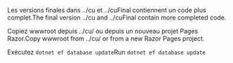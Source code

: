 <span data-ttu-id="279a3-101">Les versions finales dans ../cu et ../cuFinal contiennent un code plus complet.</span><span class="sxs-lookup"><span data-stu-id="279a3-101">The final version ../cu and ../cuFinal contain more completed code.</span></span>

<span data-ttu-id="279a3-102">Copiez wwwroot depuis ../cu/ ou depuis un nouveau projet Pages Razor.</span><span class="sxs-lookup"><span data-stu-id="279a3-102">Copy wwwroot from ../cu/ or from a new Razor Pages project.</span></span>

<span data-ttu-id="279a3-103">Exécutez `dotnet ef database update`</span><span class="sxs-lookup"><span data-stu-id="279a3-103">Run `dotnet ef database update`</span></span>
